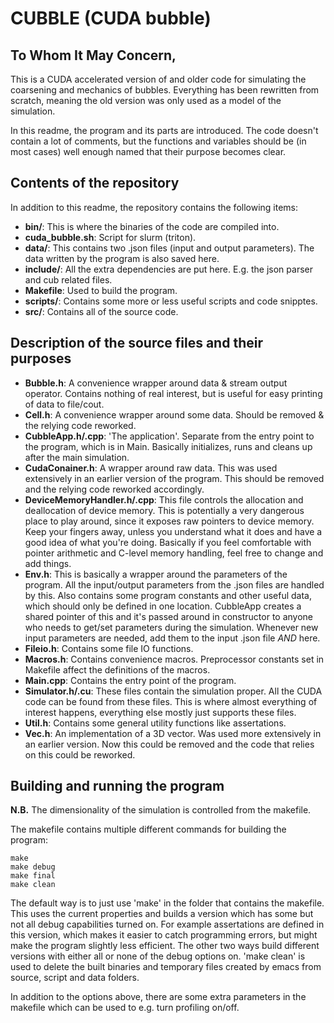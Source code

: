 # CUBBLE (CUDA bubble)

## To Whom It May Concern,

This is a CUDA accelerated version of and older code for simulating the coarsening and mechanics of bubbles. Everything has been rewritten from scratch, meaning the old version was only used as a model of the simulation.

In this readme, the program and its parts are introduced. The code doesn't contain a lot of comments, but the functions and variables should be (in most cases) well enough named that their purpose becomes clear.

## Contents of the repository
In addition to this readme, the repository contains the following items:
- **bin/**: This is where the binaries of the code are compiled into.
- **cuda_bubble.sh**: Script for slurm (triton).
- **data/**: This contains two .json files (input and output parameters). The data written by the program is also saved here.
- **include/**: All the extra dependencies are put here. E.g. the json parser and cub related files.
- **Makefile**: Used to build the program.
- **scripts/**: Contains some more or less useful scripts and code snipptes.
- **src/**: Contains all of the source code.

## Description of the source files and their purposes
- **Bubble.h**: A convenience wrapper around data & stream output operator. Contains nothing of real interest, but is useful for easy printing of data to file/cout.
- **Cell.h**: A convenience wrapper around some data. Should be removed & the relying code reworked.
- **CubbleApp.h/.cpp**: 'The application'. Separate from the entry point to the program, which is in Main. Basically initializes, runs and cleans up after the main simulation.
- **CudaConainer.h**: A wrapper around raw data. This was used extensively in an earlier version of the program. This should be removed and the relying code reworked accordingly.
- **DeviceMemoryHandler.h/.cpp**: This file controls the allocation and deallocation of device memory. This is potentially a very dangerous place to play around, since it exposes raw pointers to device memory. Keep your fingers away, unless you understand what it does and have a good idea of what you're doing. Basically if you feel comfortable with pointer arithmetic and C-level memory handling, feel free to change and add things.
- **Env.h**: This is basically a wrapper around the parameters of the program. All the input/output parameters from the .json files are handled by this. Also contains some program constants and other useful data, which should only be defined in one location. CubbleApp creates a shared pointer of this and it's passed around in constructor to anyone who needs to get/set parameters during the simulation. Whenever new input parameters are needed, add them to the input .json file _AND_ here.
- **Fileio.h**: Contains some file IO functions.
- **Macros.h**: Contains convenience macros. Preprocessor constants set in Makefile affect the definitions of the macros.
- **Main.cpp**: Contains the entry point of the program.
- **Simulator.h/.cu**: These files contain the simulation proper. All the CUDA code can be found from these files. This is where almost everything of interest happens, everything else mostly just supports these files.
- **Util.h**: Contains some general utility functions like assertations.
- **Vec.h**: An implementation of a 3D vector. Was used more extensively in an earlier version. Now this could be removed and the code that relies on this could be reworked.

## Building and running the program
**N.B.** The dimensionality of the simulation is controlled from the makefile.

The makefile contains multiple different commands for building the program:
```
make
make debug
make final
make clean
```

The default way is to just use 'make' in the folder that contains the makefile. This uses the current properties and builds a version which has some but not all debug capabilities turned on. For example assertations are defined in this version, which makes it easier to catch programming errors, but might make the program slightly less efficient.
The other two ways build different versions with either all or none of the debug options on. 'make clean' is used to delete the built binaries and temporary files created by emacs from source, script and data folders.

In addition to the options above, there are some extra parameters in the makefile which can be used to e.g. turn profiling on/off.